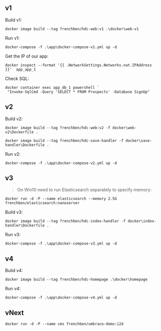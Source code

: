 
## v1

Build v1:
```
docker image build --tag frenchben/hdc-web:v1 .\docker\web-v1
```

Run v1:
```
docker-compose -f .\app\docker-compose-v1.yml up -d
```

Get the IP of our app:
```
docker inspect --format '{{ .NetworkSettings.Networks.nat.IPAddress }}'  app_app_1
```

Check SQL:
```
docker container exec app_db_1 powershell `
 "Invoke-SqlCmd -Query 'SELECT * FROM Prospects' -Database SignUp"
```

## v2

Build v2:
```
docker image build --tag frenchben/hdc-web:v2 -f docker\web-v2\Dockerfile .

docker image build --tag frenchben/hdc-save-handler -f docker\save-handler\Dockerfile .
```

Run v2:
```
docker-compose -f .\app\docker-compose-v2.yml up -d
```

## v3

> On Win10 need to run Elasticsearch separately to specify memory:
```
docker run -d -P --name elasticsearch --memory 2.5G frenchben/elasticsearch:nanoserver
```

Build v3:
```
docker image build --tag frenchben/hdc-index-handler -f docker\index-handler\Dockerfile .
```

Run v3:
```
docker-compose -f .\app\docker-compose-v3.yml up -d
```

## v4

Build v4:
```
docker image build --tag frenchben/hdc-homepage .\docker\homepage
```

Run v4:
```
docker-compose -f .\app\docker-compose-v4.yml up -d
```

## vNext

```
docker run -d -P --name cms frenchben/umbraco-demo:i2d 
```